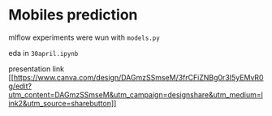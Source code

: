 # Mobiles prediction 

mlflow experiments were wun with `models.py`

eda in `30april.ipynb`

presentation link [[https://www.canva.com/design/DAGmzSSmseM/3frCFiZNBg0r3I5yEMvR0g/edit?utm_content=DAGmzSSmseM&utm_campaign=designshare&utm_medium=link2&utm_source=sharebutton]]


